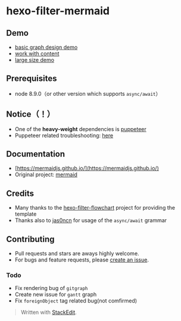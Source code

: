 
# hexo-filter-mermaid

## Demo

- [basic graph design demo](https://blog.garenfeather.cn/2018/03/07/my-mermaid-please/)
- [work with content](https://blog.garenfeather.cn/2018/03/25/openshift-ghost-blog-docker-https/)
- [large size demo](https://blog.garenfeather.cn/2018/01/20/cdn-p2p-decentralization/)

## Prerequisites

- node 8.9.0（or other version which supports `async/await`）

## Notice（！）

- One of the **heavy-weight** dependencies is [puppeteer](https://github.com/GoogleChrome/puppeteer)
- Puppeteer related troubleshooting: [here](https://github.com/GoogleChrome/puppeteer/issues)

## Documentation

- [https://mermaidjs.github.io/](https://mermaidjs.github.io/)
- Original project: [mermaid](https://github.com/knsv/mermaid)

## Credits

-  Many thanks to the [hexo-filter-flowchart](https://github.com/bubkoo/hexo-filter-flowchart) project for providing the template
- Thanks also to [jas0ncn](https://github.com/jas0ncn) for usage of the `async/await` grammar

## Contributing

- Pull requests and stars are aways highly welcome.
- For bugs and feature requests, please  [create an issue](https://github.com/GARENFEATHER/hexo-filter-mermaid/issues/new).

### Todo

- Fix rendering bug of  `gitgraph`
- Create new issue for  `gantt` graph
- Fix `foreignObject` tag related bug(not comfirmed)

> Written with [StackEdit](https://stackedit.io/).
